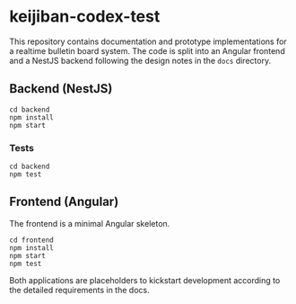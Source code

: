 # keijiban-codex-test

This repository contains documentation and prototype implementations for a realtime bulletin board system. The code is split into
an Angular frontend and a NestJS backend following the design notes in the `docs` directory.

## Backend (NestJS)

```
cd backend
npm install
npm start
```

### Tests

```
cd backend
npm test
```

## Frontend (Angular)

The frontend is a minimal Angular skeleton.

```
cd frontend
npm install
npm start
npm test
```

Both applications are placeholders to kickstart development according to the detailed requirements in the docs.
